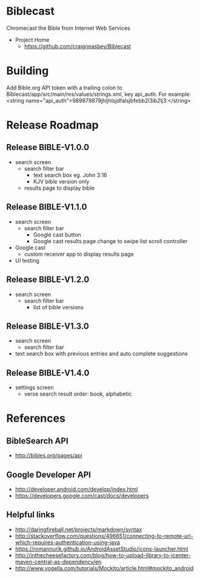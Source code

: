# Biblecast
Chromecast the Bible from Internet Web Services

* Project Home
  * https://github.com/craigneasbey/Biblecast

# Building
Add Bible.org API token with a trailing colon to Biblecast/app/src/main/res/values/strings.xml, key api_auth.  For example: \<string name="api_auth"\>989879879jhljhlsjdfalsjbfebb2l3ib2lj3:\</string\>

# Release Roadmap
## Release BIBLE-V1.0.0
* search screen
  * search filter bar
    * text search box eg. John 3:16
    * KJV bible version only
  * results page to display bible

## Release BIBLE-V1.1.0
* search screen
  * search filter bar
    * Google cast button
    * Google cast results page change to swipe list scroll controller
* Google cast
  * custom receiver app to display results page
* UI testing

## Release BIBLE-V1.2.0
* search screen
  * search filter bar
    * list of bible versions

## Release BIBLE-V1.3.0
* search screen
  * search filter bar
* text search box with previous entries and auto complete suggestions

## Release BIBLE-V1.4.0
* settings screen
  * verse search result order: book, alphabetic

# References

## BibleSearch API
* http://bibles.org/pages/api

## Google Developer API
* http://developer.android.com/develop/index.html
* https://developers.google.com/cast/docs/developers

## Helpful links
* http://daringfireball.net/projects/markdown/syntax
* http://stackoverflow.com/questions/496651/connecting-to-remote-url-which-requires-authentication-using-java
* https://romannurik.github.io/AndroidAssetStudio/icons-launcher.html
* http://inthecheesefactory.com/blog/how-to-upload-library-to-jcenter-maven-central-as-dependency/en
* http://www.vogella.com/tutorials/Mockito/article.html#mockito_android
